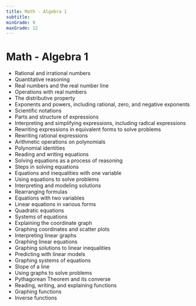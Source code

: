 ```yaml
---
title: Math - Algebra 1
subtitle: 
minGrade: 9
maxGrade: 12
---
```

# Math - Algebra 1
* Rational and irrational numbers
* Quantitative reasoning
* Real numbers and the real number line
* Operations with real numbers
* The distributive property
* Exponents and powers, including rational, zero, and negative exponents
* Scientific notations
* Parts and structure of expressions
* Interpreting and simplifying expressions, including radical expressions
* Rewriting expressions in equivalent forms to solve problems
* Rewriting rational expressions
* Arithmetic operations on polynomials
* Polynomial identities
* Reading and writing equations
* Solving equations as a process of reasoning
* Steps in solving equations
* Equations and inequalities with one variable
* Using equations to solve problems
* Interpreting and modeling solutions
* Rearranging formulas
* Equations with two variables
* Linear equations in various forms
* Quadratic equations
* Systems of equations
* Explaining the coordinate graph
* Graphing coordinates and scatter plots
* Interpreting linear graphs
* Graphing linear equations
* Graphing solutions to linear inequalities
* Predicting with linear models
* Graphing systems of equations
* Slope of a line
* Using graphs to solve problems
* Pythagorean Theorem and its converse
* Reading, writing, and explaining functions
* Graphing functions
* Inverse functions